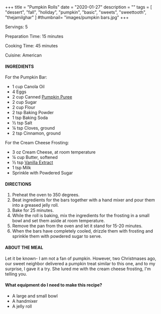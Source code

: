 +++
title = "Pumpkin Rolls"
date = "2020-01-27"
description = ""
tags = [
    "dessert",
    "fall",
    "holiday",
    "pumpkin",
    "basic",
    "sweets",
    "sweettooth",
    "thejamilghar"
]
#thumbnail= "images/pumpkin bars.jpg"
+++

Servings: 5 <!--more-->

Preparation Time: 15 minutes 

Cooking Time: 45 minutes

Cuisine: American

#### INGREDIENTS 

For the Pumpkin Bar: 

* 1 cup Canola Oil 
* 4 Eggs 
* 2 cup Canned [Pumpkin Puree](https://amzn.to/38hGCJ1)
* 2 cup Sugar 
* 2 cup Flour 
* 2 tsp Baking Powder 
* 1 tsp Baking Soda 
* ½ tsp Salt 
* ¼ tsp Cloves, ground 
* 2 tsp Cinnamon, ground 

For the Cream Cheese Frosting: 

* 3 oz Cream Cheese, at room temperature
* ¼ cup Butter, softened
* ½ tsp [Vanilla Extract](https://amzn.to/3rkuHlb)
* 1 tsp Milk 
* Sprinkle with Powdered Sugar 

#### DIRECTIONS 

1. Preheat the oven to 350 degrees. 
2. Beat ingredients for the bars together with a hand mixer and pour them into a greased jelly roll. 
3. Bake for 25 minutes. 
4. While the roll is baking, mix the ingredients for the frosting in a small bowl and set them aside at room temperature. 
5. Remove the pan from the oven and let it stand for 15-20 minutes. 
6. When the bars have completely cooled, drizzle them with frosting and sprinkle them with powdered sugar to serve. 


#### ABOUT THE MEAL 

Let it be known- I am not a fan of pumpkin. However, two Christmases ago, our sweet neighbor delivered a pumpkin treat similar to this one, and to my surprise, I gave it a try. She lured me with the cream cheese frosting, I'm telling you. 

#### What equipment do I need to make this recipe?

* A large and small bowl 
* A handmixer
* A jelly roll

